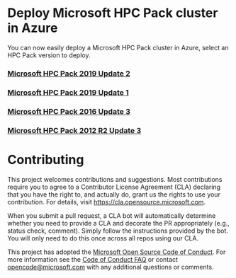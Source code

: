 # Deploy Microsoft HPC Pack cluster in Azure

You can now easily deploy a Microsoft HPC Pack cluster in Azure, select an HPC Pack version to deploy.

### [Microsoft HPC Pack 2019 Update 2](HPCPack2019/README.md)


### [Microsoft HPC Pack 2019 Update 1](HPCPack2019-Update1/README.md)


### [Microsoft HPC Pack 2016 Update 3](https://github.com/azure/hpcpack-template-2016)


### [Microsoft HPC Pack 2012 R2 Update 3](https://github.com/azure/hpcpack-template-2012r2)


# Contributing

This project welcomes contributions and suggestions.  Most contributions require you to agree to a
Contributor License Agreement (CLA) declaring that you have the right to, and actually do, grant us
the rights to use your contribution. For details, visit https://cla.opensource.microsoft.com.

When you submit a pull request, a CLA bot will automatically determine whether you need to provide
a CLA and decorate the PR appropriately (e.g., status check, comment). Simply follow the instructions
provided by the bot. You will only need to do this once across all repos using our CLA.

This project has adopted the [Microsoft Open Source Code of Conduct](https://opensource.microsoft.com/codeofconduct/).
For more information see the [Code of Conduct FAQ](https://opensource.microsoft.com/codeofconduct/faq/) or
contact [opencode@microsoft.com](mailto:opencode@microsoft.com) with any additional questions or comments.
